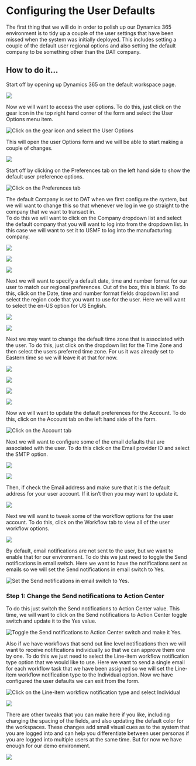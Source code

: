 ﻿# Configuring the User Defaults
The first thing that we will do in order to polish up our Dynamics 365 environment is to tidy up a couple of the user settings that have been missed when the system was initially deployed.  This includes setting a couple of the default user regional options and also setting the default company to be something other than the DAT company.

## How to do it…

Start off by opening up Dynamics 365 on the default workspace page.

![](images/image_1.png)

Now we will want to access the user options.To do this, just click on the gear icon in the top right hand corner of the form and select the User Options menu item.

![Click on the gear icon and select the User Options](images/image_2.png)

This will open the user Options form and we will be able to start making a couple of changes.

![](images/image_3.png)

Start off by clicking on the Preferences tab on the left hand side to show the default user preference options.

![Click on the Preferences tab](images/image_4.png)

The default Company is set to DAT when we first configure the system, but we will want to change this so that whenever we log in we go straight to the company that we want to transact in.  To do this we will want to click on the Company dropdown list and select the default company that you will want to log into from the dropdown list.In this case we will want to set it to USMF to log into the manufacturing company.

![](images/image_5.png)

![](images/image_6.png)

![](images/image_7.png)

Next we will want to specify a default date, time and number format for our user to match our regional preferences.  Out of the box, this is blank.To do this, click on the Date, time and number format fields dropdown list and select the region code that you want to use for the user.Here we will want to select the en-US option for US English.

![](images/image_8.png)

![](images/image_9.png)

Next we may want to change the default time zone that is associated with the user.To do this, just click on the dropdown list for the Time Zone and then select the users preferred time zone.For us it was already set to Eastern time so we will leave it at that for now. 

![](images/image_10.png)

![](images/image_11.png)

![](images/image_12.png)

![](images/image_13.png)

Now we will want to update the default preferences for the Account.To do this, click on the Account tab on the left hand side of the form. 

![Click on the Account tab](images/image_14.png)

Next we will want to configure some of the email defaults that are associated with the user.  To do this click on the Email provider ID and select the SMTP option.

![](images/image_15.png)

![](images/image_16.png)

Then, if check the Email address and make sure that it is the default address for your user account.  If it isn’t then you may want to update it.

![](images/image_17.png)

Next we will want to tweak some of the workflow options for the user account.  To do this, click on the Workflow tab to view all of the user workflow options.

![](images/image_18.png)

By default, email notifications are not sent to the user, but we want to enable that for our environment. To do this we just need to toggle the Send notifications in email switch.Here we want to have the notifications sent as emails so we will set the Send notifications in email switch to Yes.

![Set the Send notifications in email switch to Yes.](images/image_19.png)

### Step 1: Change the Send notifications to Action Center
To do this just switch the Send notifications to Action Center value.This time, we will want to click on the Send notifications to Action Center toggle switch and update it to the Yes value.

![Toggle the Send notifications to Action Center switch and make it Yes.](images/image_20.png)

Also if we have workflows that send out line level notifications then we will want to receive notifications individually so that we can approve them one by one. To do this we just need to select the Line-item workflow notification type option that we would like to use.Here we want to send a single email for each workflow task that we have been assigned so we will set the Line-item workflow notification type to the Individual option.Now we have configured the user defaults we can exit from the form.

![Click on the Line-item workflow notification type and select Individual](images/image_21.png)

![](images/image_22.png)

There are other tweaks that you can make here if you like, including changing the spacing of the fields, and also updating the default color for the workspaces.  These changes add small visual cues as to the system that you are logged into and can help you differentiate between user personas if you are logged into multiple users at the same time.But for now we have enough for our demo environment.

![](images/image_23.png)

